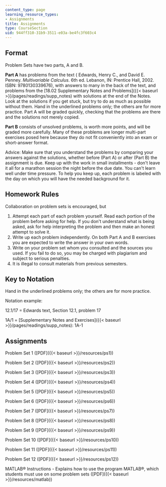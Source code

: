 ```yaml
---
content_type: page
learning_resource_types:
- Assignments
title: Assignments
type: CourseSection
uid: 944ff310-31b9-3511-e03a-be4fc3f603c4
---
```


Format
------

Problem Sets have two parts, A and B.

**Part A** has problems from the text ( Edwards, Henry C., and David E. Penney. _Multivariable Calculus_. 6th ed. Lebanon, IN: Prentice Hall, 2002. ISBN: 9780130339676), with answers to many in the back of the text, and problems from the [18.02 Supplementary Notes and Problems]({{< baseurl >}}/pages/readings/supp_notes) with solutions at the end of the Notes. Look at the solutions if you get stuck, but try to do as much as possible without them. Hand in the underlined problems only; the others are for more practice. Part A will be graded quickly, checking that the problems are there and the solutions not merely copied.

**Part B** consists of unsolved problems, is worth more points, and will be graded more carefully. Many of these problems are longer multi-part exercises posed here because they do not fit conveniently into an exam or short-answer format.

Advice: Make sure that you understand the problems by comparing your answers against the solutions, whether before (Part A) or after (Part B) the assignment is due. Keep up with the work in small installments - don't leave it all for a marathon session the night before the due date. You can't learn well under time pressure. To help you keep up, each problem is labeled with the day on which you will have the needed background for it.

Homework Rules
--------------

Collaboration on problem sets is encouraged, but

1.  Attempt each part of each problem yourself. Read each portion of the problem before asking for help. If you don't understand what is being asked, ask for help interpreting the problem and then make an honest attempt to solve it.
2.  Write up each problem independently. On both Part A and B exercises you are expected to write the answer in your own words.
3.  Write on your problem set whom you consulted and the sources you used. If you fail to do so, you may be charged with plagiarism and subject to serious penalties.
4.  It is illegal to consult materials from previous semesters.

Key to Notation
---------------

Hand in the underlined problems only; the others are for more practice.

Notation example:

12.1/17 = Edwards text, Section 12.1, problem 17

1A/1 = [Supplementary Notes and Exercises]({{< baseurl >}}/pages/readings/supp_notes): 1A-1

Assignments
-----------

Problem Set 1 ([PDF]({{< baseurl >}}/resources/ps1))

Problem Set 2 ([PDF]({{< baseurl >}}/resources/ps2))

Problem Set 3 ([PDF]({{< baseurl >}}/resources/ps3))

Problem Set 4 ([PDF]({{< baseurl >}}/resources/ps4))

Problem Set 5 ([PDF]({{< baseurl >}}/resources/ps5))

Problem Set 6 ([PDF]({{< baseurl >}}/resources/ps6))

Problem Set 7 ([PDF]({{< baseurl >}}/resources/ps7))

Problem Set 8 ([PDF]({{< baseurl >}}/resources/ps8))

Problem Set 9 ([PDF]({{< baseurl >}}/resources/ps9))

Problem Set 10 ([PDF]({{< baseurl >}}/resources/ps10))

Problem Set 11 ([PDF]({{< baseurl >}}/resources/ps11))

Problem Set 12 ([PDF]({{< baseurl >}}/resources/ps12))

MATLAB® Instructions - Explains how to use the program MATLAB®, which students must use on some problem sets ([PDF]({{< baseurl >}}/resources/matlab))